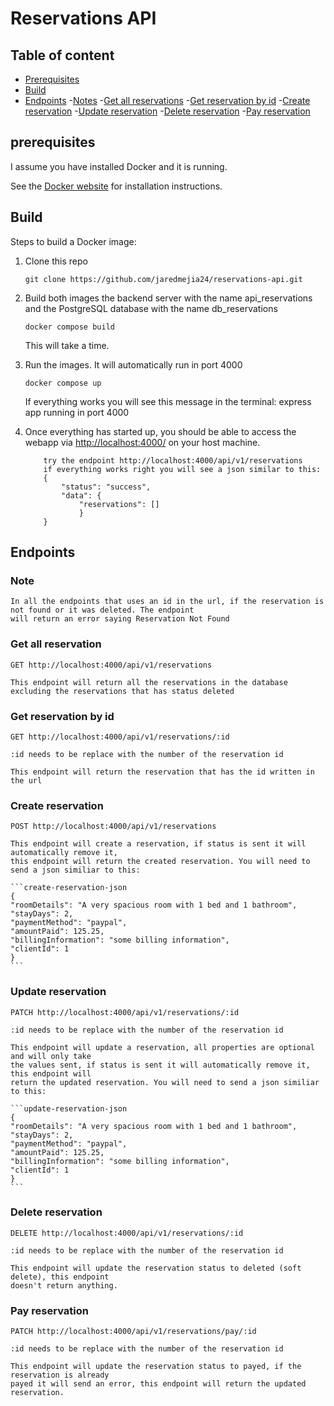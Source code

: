 # Reservations API

## Table of content

- [Prerequisites](#prerequisites)
- [Build](#build)
- [Endpoints](#endpoints)
    -[Notes](#note)
    -[Get all reservations](#get-all-reservation)
    -[Get reservation by id](#get-reservation-by-id)
    -[Create reservation](#create-reservation)
    -[Update reservation](#update-reservation)
    -[Delete reservation](#update-reservation)
    -[Pay reservation](#pay-reservation)

## prerequisites

I assume you have installed Docker and it is running.

See the [Docker website](http://www.docker.io/gettingstarted/#h_installation) for installation instructions.

## Build

Steps to build a Docker image:

1.  Clone this repo

        git clone https://github.com/jaredmejia24/reservations-api.git

2.  Build both images the backend server with the name api_reservations and the PostgreSQL database with the name db_reservations

        docker compose build

    This will take a time.

3.  Run the images. It will automatically run in port 4000

        docker compose up

    If everything works you will see this message in the terminal: express app running in port 4000

4.  Once everything has started up, you should be able to access the webapp via [http://localhost:4000/](http://localhost:4000/) on your host machine.

            try the endpoint http://localhost:4000/api/v1/reservations
            if everything works right you will see a json similar to this:
            {
                "status": "success",
                "data": {
                    "reservations": []
                    }
            }

## Endpoints

### Note

    In all the endpoints that uses an id in the url, if the reservation is not found or it was deleted. The endpoint
    will return an error saying Reservation Not Found

### Get all reservation

    GET http://localhost:4000/api/v1/reservations

    This endpoint will return all the reservations in the database excluding the reservations that has status deleted

### Get reservation by id

    GET http://localhost:4000/api/v1/reservations/:id

    :id needs to be replace with the number of the reservation id

    This endpoint will return the reservation that has the id written in the url

### Create reservation

    POST http://localhost:4000/api/v1/reservations

    This endpoint will create a reservation, if status is sent it will automatically remove it,
    this endpoint will return the created reservation. You will need to send a json similiar to this:

    ```create-reservation-json
    {
    "roomDetails": "A very spacious room with 1 bed and 1 bathroom",
    "stayDays": 2,
    "paymentMethod": "paypal",
    "amountPaid": 125.25,
    "billingInformation": "some billing information",
    "clientId": 1
    }
    ```

### Update reservation

    PATCH http://localhost:4000/api/v1/reservations/:id

    :id needs to be replace with the number of the reservation id

    This endpoint will update a reservation, all properties are optional and will only take
    the values sent, if status is sent it will automatically remove it, this endpoint will
    return the updated reservation. You will need to send a json similiar to this:

    ```update-reservation-json
    {
    "roomDetails": "A very spacious room with 1 bed and 1 bathroom",
    "stayDays": 2,
    "paymentMethod": "paypal",
    "amountPaid": 125.25,
    "billingInformation": "some billing information",
    "clientId": 1
    }
    ```

### Delete reservation

    DELETE http://localhost:4000/api/v1/reservations/:id

    :id needs to be replace with the number of the reservation id

    This endpoint will update the reservation status to deleted (soft delete), this endpoint
    doesn't return anything.

### Pay reservation

    PATCH http://localhost:4000/api/v1/reservations/pay/:id

    :id needs to be replace with the number of the reservation id

    This endpoint will update the reservation status to payed, if the reservation is already
    payed it will send an error, this endpoint will return the updated reservation.
